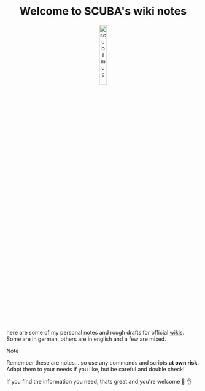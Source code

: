 <h1 align="center">Welcome to SCUBA's wiki notes</h1>

<p align="center" width="100%">
    <img width="20%" src="https://avatars.githubusercontent.com/u/54933878?s=400&u=31132eb8a567528f005143a0d339174848a06df8&v=4" alt="scubamuc">
</p>

here are some of my personal notes and rough drafts for official [wikis](https://github.com/nextcloud-snap/nextcloud-snap/wiki). Some are in german, others are in english and a few are mixed.

> [!NOTE]
>Remember these are notes... so use any commands and scripts **at own risk**. Adapt them to your needs if you like, but be careful and double check!

If you find the information you need, thats great and you're welcome 🤿 👌
